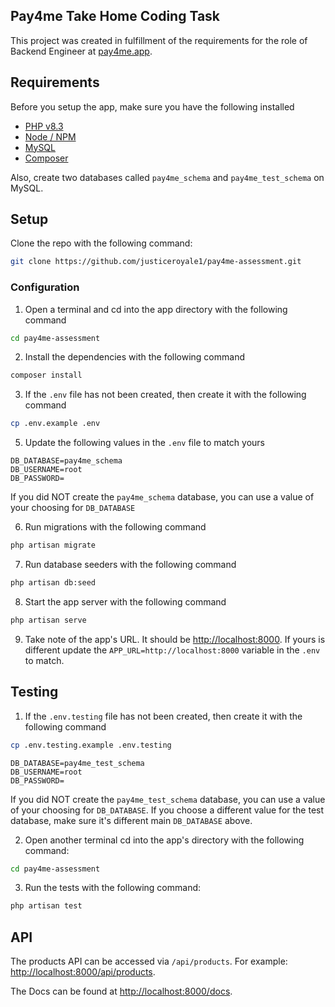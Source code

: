 ## Pay4me Take Home Coding Task

This project was created in fulfillment of the requirements for the role of Backend Engineer at [pay4me.app](https://pay4me.app/).

## Requirements

Before you setup the app, make sure you have the following installed

- [PHP v8.3](https://www.php.net/downloads)
- [Node / NPM](https://nodejs.org/en/download/package-manager)
- [MySQL](https://www.mysql.com/downloads/)
- [Composer](https://getcomposer.org/download/)

Also, create two databases called `pay4me_schema` and `pay4me_test_schema` on MySQL.

## Setup

Clone the repo with the following command:

```sh
git clone https://github.com/justiceroyale1/pay4me-assessment.git
```

### Configuration

1. Open a terminal and cd into the app directory with the following command

```sh
cd pay4me-assessment
```

2. Install the dependencies with the following command

```sh
composer install
```

3. If the `.env` file has not been created, then create it with the following command

```sh
cp .env.example .env
```

5. Update the following values in the `.env` file to match yours

```
DB_DATABASE=pay4me_schema
DB_USERNAME=root
DB_PASSWORD=
```

If you did NOT create the `pay4me_schema` database, you can use a value of your choosing for `DB_DATABASE`

6. Run migrations with the following command

```sh
php artisan migrate
```

7. Run database seeders with the following command

```sh
php artisan db:seed
```

8. Start the app server with the following command

```sh
php artisan serve
```

9. Take note of the app's URL. It should be [http://localhost:8000](http://localhost:8000). If yours is different update the ```APP_URL=http://localhost:8000``` variable in the `.env` to match.

## Testing

1. If the `.env.testing` file has not been created, then create it with the following command

```sh
cp .env.testing.example .env.testing
```

```
DB_DATABASE=pay4me_test_schema
DB_USERNAME=root
DB_PASSWORD=
```
If you did NOT create the `pay4me_test_schema` database, you can use a value of your choosing for `DB_DATABASE`. If you choose a different value for the test database, make sure it's different main `DB_DATABASE` above.


2. Open another terminal cd into the app's directory with the following command:

```sh
cd pay4me-assessment
```

3. Run the tests with the following command:

```sh
php artisan test
```

## API

The products API can be accessed via `/api/products`. For example: [http://localhost:8000/api/products](http://localhost:8000/api/products).

The Docs can be found at [http://localhost:8000/docs](http://localhost:8000/docs).
